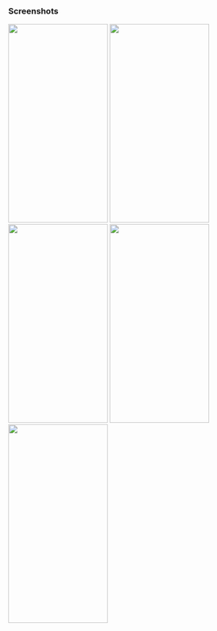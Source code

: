 <h3>Screenshots</h3>



<img src=https://github.com/hasanaltunbay/dog_breeds_app/assets/132913817/3659c136-b057-45be-aef5-1a738626a166 width="200" height="400" />

<img src=https://github.com/hasanaltunbay/dog_breeds_app/assets/132913817/fb5d9427-bd77-4c84-8dae-d45445d77bc2 width="200" height="400" />

<img src=https://github.com/hasanaltunbay/dog_breeds_app/assets/132913817/fce324ab-eb9f-404d-bc85-3073cd8cd5e8 width="200" height="400" />

<img src=https://github.com/hasanaltunbay/dog_breeds_app/assets/132913817/68f2025b-207f-4931-94ad-1fcc578859e3 width="200" height="400" />

<img src=https://github.com/hasanaltunbay/dog_breeds_app/assets/132913817/6bbdcde5-1ada-425c-aab7-78dadec1f9a6 width="200" height="400" />
